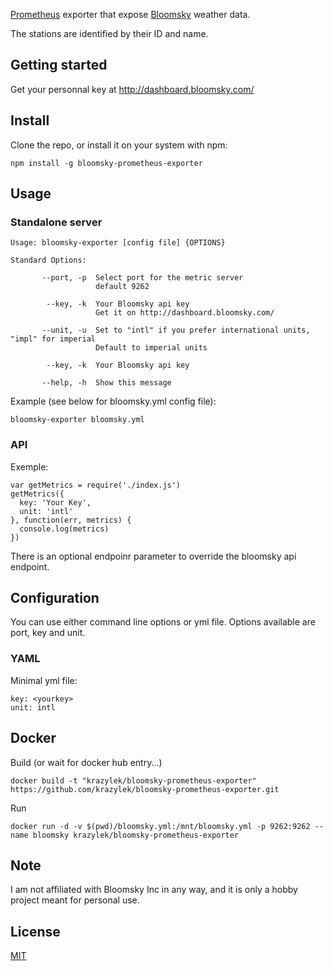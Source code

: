 [Prometheus](https://prometheus.io/) exporter that expose [Bloomsky](https://www.bloomsky.com/) weather data.

The stations are identified by their ID and name.


## Getting started

Get your personnal key at http://dashboard.bloomsky.com/


## Install

Clone the repo, or install it on your system with npm:

```
npm install -g bloomsky-prometheus-exporter
```


## Usage 

### Standalone server

```
Usage: bloomsky-exporter [config file] {OPTIONS}

Standard Options:

       --port, -p  Select port for the metric server
                   default 9262

        --key, -k  Your Bloomsky api key
                   Get it on http://dashboard.bloomsky.com/

       --unit, -u  Set to "intl" if you prefer international units, "impl" for imperial
                   Default to imperial units

        --key, -k  Your Bloomsky api key

       --help, -h  Show this message
```

Example (see below for bloomsky.yml config file):

```
bloomsky-exporter bloomsky.yml
```

### API

Exemple:

```
var getMetrics = require('./index.js')
getMetrics({ 
  key: 'Your Key',
  unit: 'intl'
}, function(err, metrics) {
  console.log(metrics)
})
```

There is an optional endpoinr parameter to override the bloomsky api endpoint.


## Configuration

You can use either command line options or yml file.
Options available are port, key and unit.

### YAML

Minimal yml file:

```
key: <yourkey>
unit: intl
```

## Docker

Build (or wait for docker hub entry...)

```
docker build -t "krazylek/bloomsky-prometheus-exporter" https://github.com/krazylek/bloomsky-prometheus-exporter.git
```

Run

```
docker run -d -v $(pwd)/bloomsky.yml:/mnt/bloomsky.yml -p 9262:9262 --name bloomsky krazylek/bloomsky-prometheus-exporter
```

## Note

I am not affiliated with Bloomsky Inc in any way, and it is only a hobby project meant for personal use.

## License

[MIT](https://tldrlegal.com/license/mit-license])

